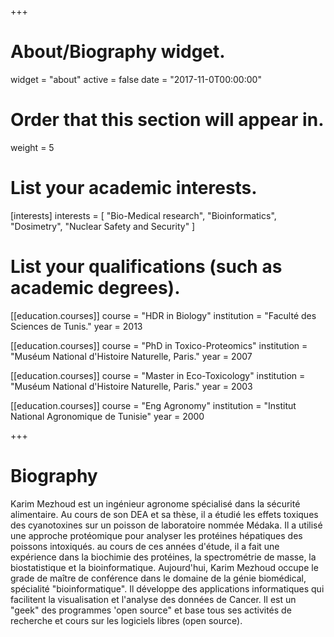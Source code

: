 +++
# About/Biography widget.
widget = "about"
active = false
date = "2017-11-0T00:00:00"

# Order that this section will appear in.
weight = 5

# List your academic interests.
[interests]
  interests = [
    "Bio-Medical research",
    "Bioinformatics",
    "Dosimetry",
    "Nuclear Safety and Security"
  ]

# List your qualifications (such as academic degrees).
[[education.courses]]
  course = "HDR in Biology"
  institution = "Faculté des Sciences de Tunis."
  year = 2013
  
[[education.courses]]
  course = "PhD in Toxico-Proteomics"
  institution = "Muséum National d'Histoire Naturelle, Paris."
  year = 2007

[[education.courses]]
  course = "Master in Eco-Toxicology"
  institution = "Muséum National d'Histoire Naturelle, Paris."
  year = 2003

[[education.courses]]
  course = "Eng Agronomy"
  institution = "Institut National Agronomique de Tunisie"
  year = 2000
 
+++

# Biography

Karim Mezhoud est un ingénieur agronome spécialisé dans la sécurité alimentaire. Au cours de son DEA et sa thèse, il a étudié les effets toxiques des cyanotoxines sur un poisson de laboratoire nommée Médaka. Il a utilisé une approche protéomique pour analyser les protéines hépatiques des poissons intoxiqués. au cours de ces années d'étude, il a fait une expérience dans la biochimie des protéines, la spectrométrie de masse, la biostatistique et la bioinformatique.
Aujourd'hui, Karim Mezhoud occupe le grade de  maître de conférence dans le domaine de la génie biomédical, spécialité "bioinformatique". Il développe  des applications informatiques qui facilitent la visualisation et l'analyse des données de Cancer. Il est un "geek" des programmes 'open source" et base tous ses activités de recherche et cours sur les logiciels libres (open source).  
